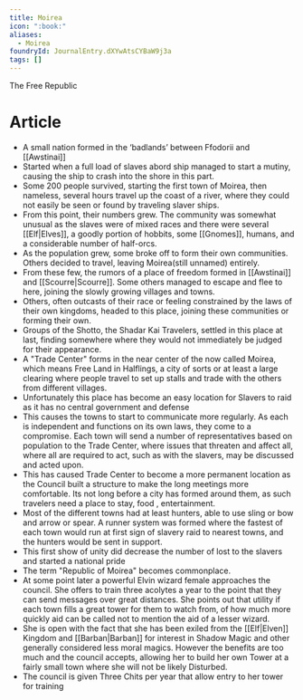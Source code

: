 ```yaml
---
title: Moirea
icon: ":book:"
aliases:
  - Moirea
foundryId: JournalEntry.dXYwAtsCYBaW9j3a
tags: []
---
```

The Free Republic
# Article
*   A small nation formed in the ‘badlands’ between Ffodorii and [[Awstinai]]
*   Started when a full load of slaves abord ship managed to start a mutiny, causing the ship to crash into the shore in this part.
*   Some 200 people survived, starting the first town of Moirea, then nameless, several hours travel up the coast of a river, where they could not easily be seen or found by traveling slaver ships.
*   From this point, their numbers grew. The community was somewhat unusual as the slaves were of mixed races and there were several [[Elf|Elves]], a goodly portion of hobbits, some [[Gnomes]], humans, and a considerable number of half-orcs.
*   As the population grew, some broke off to form their own communities. Others decided to travel, leaving Moirea(still unnamed) entirely.
*   From these few, the rumors of a place of freedom formed in [[Awstinai]] and [[Scourre|Scourre]]. Some others managed to escape and flee to here, joining the slowly growing villages and towns.
*   Others, often outcasts of their race or feeling constrained by the laws of their own kingdoms, headed to this place, joining these communities or forming their own.
*   Groups of the Shotto, the Shadar Kai Travelers, settled in this place at last, finding somewhere where they would not immediately be judged for their appearance.
*   A "Trade Center" forms in the near center of the now called Moirea, which means Free Land in Halflings, a city of sorts or at least a large clearing where people travel to set up stalls and trade with the others from different villages.
*   Unfortunately this place has become an easy location for Slavers to raid as it has no central government and defense
*   This causes the towns to start to communicate more regularly. As each is independent and functions on its own laws, they come to a compromise. Each town will send a number of representatives based on population to the Trade Center, where issues that threaten and affect all, where all are required to act, such as with the slavers, may be discussed and acted upon.
*   This has caused Trade Center to become a more permanent location as the Council built a structure to make the long meetings more comfortable. Its not long before a city has formed around them, as such travelers need a place to stay, food , entertainment.
*   Most of the different towns had at least hunters, able to use sling or bow and arrow or spear. A runner system was formed where the fastest of each town would run at first sign of slavery raid to nearest towns, and the hunters would be sent in support.
*   This first show of unity did decrease the number of lost to the slavers and started a national pride
*   The term "Republic of Moirea" becomes commonplace.
*   At some point later a powerful Elvin wizard female approaches the council. She offers to train three acolytes a year to the point that they can send messages over great distances. She points out that utility if each town fills a great tower for them to watch from, of how much more quickly aid can be called not to mention the aid of a lesser wizard.
*   She is open with the fact that she has been exiled from the [[Elf|Elven]] Kingdom and [[Barban|Barban]] for interest in Shadow Magic and other generally considered less moral magics. However the benefits are too much and the council accepts, allowing her to build her own Tower at a fairly small town where she will not be likely Disturbed.
*   The council is given Three Chits per year that allow entry to her tower for training